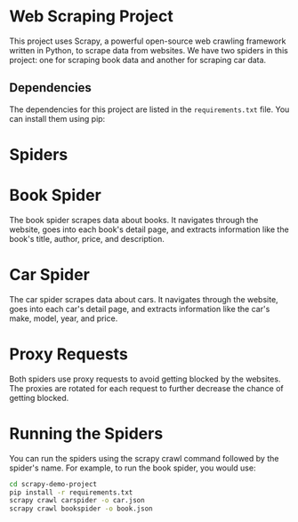 # Web Scraping Project

This project uses Scrapy, a powerful open-source web crawling framework written in Python, to scrape data from websites. We have two spiders in this project: one for scraping book data and another for scraping car data.

## Dependencies

The dependencies for this project are listed in the `requirements.txt` file. You can install them using pip:



# Spiders

# Book Spider

The book spider scrapes data about books. It navigates through the website, goes into each book's detail page, and extracts information like the book's title, author, price, and description.

# Car Spider

The car spider scrapes data about cars. It navigates through the website, goes into each car's detail page, and extracts information like the car's make, model, year, and price.

# Proxy Requests

Both spiders use proxy requests to avoid getting blocked by the websites. The proxies are rotated for each request to further decrease the chance of getting blocked.

# Running the Spiders

You can run the spiders using the scrapy crawl command followed by the spider's name. For example, to run the book spider, you would use:
```bash
cd scrapy-demo-project
pip install -r requirements.txt
scrapy crawl carspider -o car.json
scrapy crawl bookspider -o book.json
